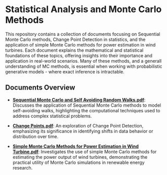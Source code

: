 # Statistical Analysis and Monte Carlo Methods

This repository contains a collection of documents focusing on Sequential Monte Carlo methods, Change Point Detection in statistics, and the application of simple Monte Carlo methods for power estimation in wind turbines. Each document explains the mathematical and statistical foundations of these topics, offering insights into their importance and application in real-world scenarios. Many of these methods, and a generall understanding of MC methods, is essential when working with probabilistic generative models - where exact inference is intractable.

## Documents Overview

- **[Sequential Monte Carlo and Self Avoiding Random Walks.pdf](Sequential%20Monte%20Carlo%20and%20Self%20Avoiding%20Random%20Walks.pdf)**: Discusses the application of Sequential Monte Carlo methods to model self-avoiding walks, highlighting the computational techniques used to address complex statistical problems.

- **[Change Points.pdf](Change%20Points.pdf)**: An exploration of Change Point Detection, emphasizing its significance in identifying shifts in data behavior or distribution over time.

- **[Simple Monte Carlo Methods for Power Estimation in Wind Turbine.pdf](Simple%20Monte%20Carlo%20Methods%20for%20Power%20Estimation%20in%20Wind%20Turbine.pdf)**: Investigates the use of simple Monte Carlo methods for estimating the power output of wind turbines, demonstrating the practical utility of Monte Carlo simulations in renewable energy research.
